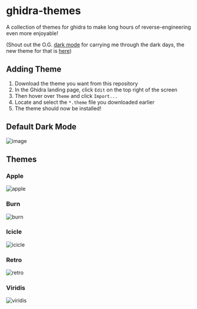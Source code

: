 # ghidra-themes
A collection of themes for ghidra to make long hours of reverse-engineering even more enjoyable!

(Shout out the O.G. [dark mode](https://github.com/zackelia/ghidra-dark) for carrying me through the dark days, the new theme for that is [here](https://github.com/zackelia/ghidra-dark-theme))

## Adding Theme

1. Download the theme you want from this repository
2. In the Ghidra landing page, click `Edit` on the top right of the screen
3. Then hover over `Theme` and click `Import...`
4. Locate and select the `*.theme` file you downloaded earlier
5. The theme should now be installed!

## Default Dark Mode

![image](https://github.com/luke-r-m/ghidra-themes/assets/47477832/5dc3e26f-3769-46c4-a96f-b6775710690d)

## Themes

### Apple

![apple](https://github.com/luke-r-m/ghidra-themes/assets/47477832/728f03b5-30be-4998-80fe-83296aee337c)

### Burn

![burn](https://github.com/luke-r-m/ghidra-themes/assets/47477832/ab141774-4994-4d77-89a5-7e072b08658c)

### Icicle

![icicle](https://github.com/luke-r-m/ghidra-themes/assets/47477832/a0131bf4-bc78-4fd5-ab79-1ff92defa65f)

### Retro

![retro](https://github.com/luke-r-m/ghidra-themes/assets/47477832/1f061bf6-49df-4d27-b153-eb86b13d589e)

### Viridis

![viridis](https://github.com/luke-r-m/ghidra-themes/assets/47477832/d50f0285-00da-4b6e-b772-163aec763ea0)

